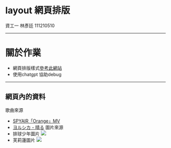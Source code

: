 # layout 網頁排版
資工一 林彥廷 111210510

---
# 關於作業
* 網頁排版樣式[參考此網站](https://www.w3schools.com/css/tryit.asp?filename=trycss_website_layout_grid2)
* 使用chatgpt 協助debug
---
## 網頁內的資料
歌曲來源
* [SPYAIR「Orange」MV](https://www.youtube.com/watch?v=YkVjY1F-Eoc")
* [ヨルシカ - 晴る](https://www.youtube.com/watch?v=CkvWJNt77mU)
圖片來源
* 排球少年圖片
 ![](https://encrypted-tbn0.gstatic.com/images?q=tbn:ANd9GcS-6_kSve4XnparOvBw02nVkj_BTIwATnqtIg&s)
* 芙莉蓮圖片
  ![](https://encrypted-tbn0.gstatic.com/images?q=tbn:ANd9GcRSU2iRrTWAIVy-xL-gdVzUlO_iC-yBKuiM7w&s)

  
